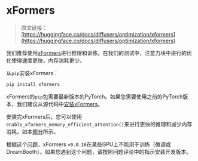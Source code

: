# xFormers

> 原文链接：[https://huggingface.co/docs/diffusers/optimization/xformers](https://huggingface.co/docs/diffusers/optimization/xformers)

我们推荐使用[xFormers](https://github.com/facebookresearch/xformers)进行推理和训练。在我们的测试中，注意力块中进行的优化使得速度更快，内存消耗更少。

从`pip`安装xFormers：

```py
pip install xformers
```

xFormers的`pip`包需要最新版本的PyTorch。如果您需要使用之前的PyTorch版本，我们建议从源代码中[安装xFormers](https://github.com/facebookresearch/xformers#installing-xformers)。

安装完xFormers后，您可以使用`enable_xformers_memory_efficient_attention()`来进行更快的推理和减少内存消耗，如本[部分](memory#memory-efficient-attention)所示。

根据这个[问题](https://github.com/huggingface/diffusers/issues/2234#issuecomment-1416931212)，xFormers `v0.0.16`在某些GPU上不能用于训练（微调或DreamBooth）。如果您遇到这个问题，请按照问题评论中的指示安装开发版本。
